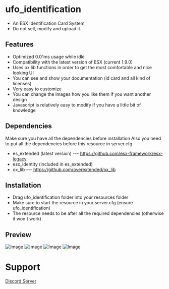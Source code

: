 # ufo_identification

 - An ESX Identification Card System
 - Do not sell, modify and upload it.

## Features
 - Optimized 0.01ms usage while idle
 - Compatibility with the latest version of ESX (current 1.9.0)
 - Uses ox lib functions in order to get the most comfortable and nice looking UI
 - You can see and show your documentation (id card and all kind of licenses)
 - Very easy to customize
 - You can change the images how you like them if you want another design
 - Javascript is relatively easy to modify if you have a little bit of knowledge

## Dependencies 
Make sure you have all the dependencies before installation
Also you need to put all the dependencies before this resource in server.cfg

 - es_extended (latest version) --- https://github.com/esx-framework/esx-legacy
 - esx_identity (included in es_extended)
 - ox_lib --- https://github.com/overextended/ox_lib

## Installation
 - Drag ufo_identification folder into your resources folder
 - Make sure to start the resource in your server.cfg (ensure ufo_identification)
 - The resource needs to be after all the required dependencies (otherwise it won't work)

## Preview
![Image](https://imgur.com/cl6G8lq)
![Image](https://imgur.com/Xu9bRhR)
![Image](https://imgur.com/2VUIYQk)
![Image](https://imgur.com/xFAbc17)

# Support
<a href="https://discord.gg/6F7qvKX6Qc">Discord Server</a>